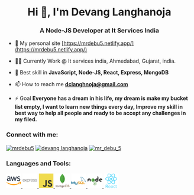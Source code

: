 <h1 align="center">Hi 👋, I'm Devang Langhanoja</h1>
<h3 align="center">A Node-JS Developer at It Services India</h3>

- 🔭 My personal site [https://mrdebu5.netlify.app/](https://mrdebu5.netlify.app/)

- 👨‍💻 Currently Work @ It services india, Ahmedabad, Gujarat, india.

- 🤹 Best skill in **JavaScript, Node-JS, React, Express, MongoDB**

- 📫 How to reach me **dclanghnoja@gmail.com**

- ⚡ Goal **Everyone has a dream in his life, my dream is make my bucket list empty, I want to learn new things every day, Improve my skill in best way to help all people and ready to be accept any challenges in my filed.**

<h3 align="left">Connect with me:</h3>
<p align="left">
<a href="https://twitter.com/mrdebu5" target="blank"><img align="center" src="https://cdn.jsdelivr.net/npm/simple-icons@3.0.1/icons/twitter.svg" alt="mrdebu5" height="30" width="40" /></a>
<a href="https://linkedin.com/in/devang langhanoja" target="blank"><img align="center" src="https://cdn.jsdelivr.net/npm/simple-icons@3.0.1/icons/linkedin.svg" alt="devang langhanoja" height="30" width="40" /></a>
<a href="https://instagram.com/mr_debu_5" target="blank"><img align="center" src="https://cdn.jsdelivr.net/npm/simple-icons@3.0.1/icons/instagram.svg" alt="mr_debu_5" height="30" width="40" /></a>
</p>

<h3 align="left">Languages and Tools:</h3>
<p align="left"> <a href="https://aws.amazon.com" target="_blank"> <img src="https://raw.githubusercontent.com/devicons/devicon/master/icons/amazonwebservices/amazonwebservices-original-wordmark.svg" alt="aws" width="40" height="40"/> </a> <a href="https://expressjs.com" target="_blank"> <img src="https://raw.githubusercontent.com/devicons/devicon/master/icons/express/express-original-wordmark.svg" alt="express" width="40" height="40"/> </a> <a href="https://developer.mozilla.org/en-US/docs/Web/JavaScript" target="_blank"> <img src="https://raw.githubusercontent.com/devicons/devicon/master/icons/javascript/javascript-original.svg" alt="javascript" width="40" height="40"/> </a> <a href="https://www.mongodb.com/" target="_blank"> <img src="https://raw.githubusercontent.com/devicons/devicon/master/icons/mongodb/mongodb-original-wordmark.svg" alt="mongodb" width="40" height="40"/> </a> <a href="https://www.mysql.com/" target="_blank"> <img src="https://raw.githubusercontent.com/devicons/devicon/master/icons/mysql/mysql-original-wordmark.svg" alt="mysql" width="40" height="40"/> </a> <a href="https://nodejs.org" target="_blank"> <img src="https://raw.githubusercontent.com/devicons/devicon/master/icons/nodejs/nodejs-original-wordmark.svg" alt="nodejs" width="40" height="40"/> </a> <a href="https://reactjs.org/" target="_blank"> <img src="https://raw.githubusercontent.com/devicons/devicon/master/icons/react/react-original-wordmark.svg" alt="react" width="40" height="40"/> </a> </p>
